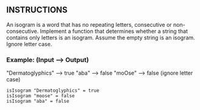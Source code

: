 ## INSTRUCTIONS

An isogram is a word that has no repeating letters, consecutive or non-consecutive. Implement a function that determines whether a string that contains only letters is an isogram. Assume the empty string is an isogram. Ignore letter case.

### Example: (Input --> Output)

"Dermatoglyphics" --> true "aba" --> false "moOse" --> false (ignore letter case)
```
isIsogram "Dermatoglyphics" = true
isIsogram "moose" = false
isIsogram "aba" = false
```
